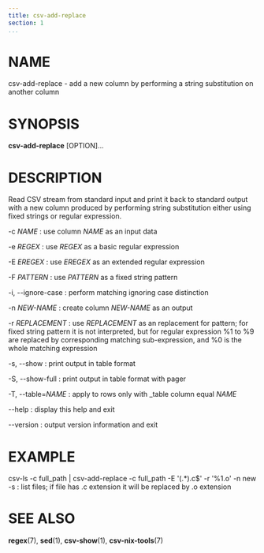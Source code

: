 ```yaml
---
title: csv-add-replace
section: 1
...
```


# NAME #

csv-add-replace - add a new column by performing a string substitution on another column

# SYNOPSIS #

**csv-add-replace** [OPTION]...

# DESCRIPTION #

Read CSV stream from standard input and print it back to standard output with
a new column produced by performing string substitution either using fixed
strings or regular expression.

-c *NAME*
:   use column *NAME* as an input data

-e *REGEX*
:   use *REGEX* as a basic regular expression

-E *EREGEX*
:   use *EREGEX* as an extended regular expression

-F *PATTERN*
:   use *PATTERN* as a fixed string pattern

-i, --ignore-case
:   perform matching ignoring case distinction

-n *NEW-NAME*
:   create column *NEW-NAME* as an output

-r *REPLACEMENT*
:   use *REPLACEMENT* as an replacement for pattern; for fixed string pattern
it is not interpreted, but for regular expression %1 to %9 are replaced
by corresponding matching sub-expression, and %0 is the whole matching
expression

-s, --show
:   print output in table format

-S, --show-full
:   print output in table format with pager

-T, --table=*NAME*
:   apply to rows only with _table column equal *NAME*

--help
:   display this help and exit

--version
:   output version information and exit

# EXAMPLE #

csv-ls -c full_path | csv-add-replace -c full_path -E '(.*)\.c$' -r '%1.o' -n new -s
:   list files; if file has .c extension it will be replaced by .o extension

# SEE ALSO #

**regex**(7), **sed**(1), **csv-show**(1), **csv-nix-tools**(7)
